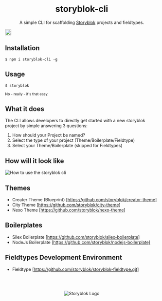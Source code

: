<p align="center">
  <h1 align="center">storyblok-cli</h1>
  <p align="center">A simple CLI for scaffolding <a href="https://storyblok.com" target="_blank">Storyblok</a> projects and fieldtypes.</p>
</p>

<a href="https://badge.fury.io/js/storyblok-cli">
  <img src="https://badge.fury.io/js/storyblok-cli.svg" alt="npm version" height="20">
</a>

## Installation
```
$ npm i storyblok-cli -g
```

## Usage
```
$ storyblok
```
<sub>No - really - it's that easy.</sub>

## What it does
The CLI allows developers to directly get started with a new storyblok project by simple answering 3 questions:    
1. How should your Project be named?    
2. Select the type of your project (Theme/Boilerplate/Fieldtype)    
3. Select your Theme/Boilerplate (skipped for Fieldtypes)    

## How will it look like
<img src="https://a.storyblok.com/f/39898/d26d369183/storyblok-cli.gif" alt="How to use the storyblok cli">

## Themes
- Creater Theme (Blueprint) [https://github.com/storyblok/creator-theme]
- City Theme [https://github.com/storyblok/city-theme]
- Nexo Theme [https://github.com/storyblok/nexo-theme]

## Boilerplates
- Silex Boilerplate [https://github.com/storyblok/silex-boilerplate]
- NodeJs Boilerplate [https://github.com/storyblok/nodejs-boilerplate]

## Fieldtypes Development Environment
- Fieldtype [https://github.com/storyblok/storyblok-fieldtype.git]

<br>
<br>
<p align="center">
<img src="https://a.storyblok.com/f/39898/1c9c224705/storyblok_black.svg" alt="Storyblok Logo">
</p>
